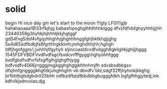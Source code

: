# solid
begin
Hi
nice day
gm
let's start
to the moon !!!gty
LFG!!!gjb
hahahaoaaa!@33rfkjhjg
babashipsghgthhthhhklggg
dfvzfdfvbfghyyhhhjjjhh
23446356g3hyhkjhjhhhljkkjhgtggf
gd54fvg5dsf4vfgqyhhghhjghghhhnggfghjhktkhgjjghg
5s4d65sdfbdbjfs8fgrthhgkklmh;jmhghdhhjhh;hghgh
ldlfjhgnfggm/;;juhhhjlfgyhyh
sljincoasldcvdfvdggh6gklighkjghljjhggg
1545FDFVBDFVvdfvdfsgcfsvdcvrfffgygg\hghyohhfggg
bxdfgbdfvdfvrfsfsgffglhglghgfhjygg
bdfvsdfv4566jrrgggjmgjkgghghggjkhhnhmjfh
sdvsbsdbbgsv dfsjhnfgnggggkhgfdkjuhghhghh
vb dbvdfv'bbl,sdgf32ffjhyhmkjkkghg
brfbhtbgbdgbdnli25bhh
vdfbzdfbzdfbbdbbgbugggfdkh
bgfgfhhgjytedj,iok
kdfvlkjsdnvolas;djg
